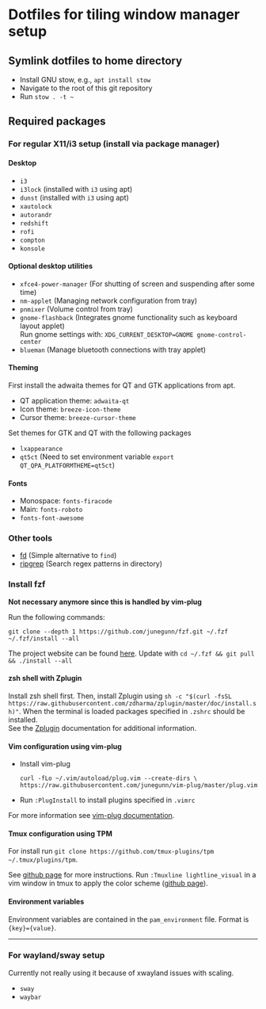 # Dotfiles for tiling window manager setup

## Symlink dotfiles to home directory
* Install GNU stow, e.g., `apt install stow`
* Navigate to the root of this git repository
* Run `stow . -t ~`

## Required packages
### For regular X11/i3 setup (install via package manager)
#### Desktop
* `i3`
* `i3lock` (installed with `i3` using apt)
* `dunst` (installed with `i3` using apt)
* `xautolock`
* `autorandr`
* `redshift`
* `rofi`
* `compton`
* `konsole`

#### Optional desktop utilities
* `xfce4-power-manager` (For shutting of screen and suspending after some time)
* `nm-applet` (Managing network configuration from tray)
* `pnmixer` (Volume control from tray)
* `gnome-flashback` (Integrates gnome functionality such as keyboard layout applet)   
  Run gnome settings with: `XDG_CURRENT_DESKTOP=GNOME gnome-control-center`
* `blueman` (Manage bluetooth connections with tray applet)

#### Theming
First install the adwaita themes for QT and GTK applications from apt.
* QT application theme: `adwaita-qt`
* Icon theme: `breeze-icon-theme`
* Cursor theme: `breeze-cursor-theme`
  
Set themes for GTK and QT with the following packages
* `lxappearance`
* `qt5ct` (Need to set environment variable `export QT_QPA_PLATFORMTHEME=qt5ct`)

#### Fonts
* Monospace: `fonts-firacode`
* Main: `fonts-roboto`
* `fonts-font-awesome`

### Other tools
* [fd](https://github.com/sharkdp/fd) (Simple alternative to `find`)
* [ripgrep](https://github.com/BurntSushi/ripgrep) (Search regex patterns in directory)

### Install fzf
**Not necessary anymore since this is handled by vim-plug**

Run the following commands:
```
git clone --depth 1 https://github.com/junegunn/fzf.git ~/.fzf
~/.fzf/install --all
```
The project website can be found [here](https://github.com/junegunn/fzf).
Update with `cd ~/.fzf && git pull && ./install --all`

#### zsh shell with Zplugin
Install zsh shell first.
Then, install Zplugin using `sh -c "$(curl -fsSL https://raw.githubusercontent.com/zdharma/zplugin/master/doc/install.sh)"`. When the terminal is loaded packages specified in `.zshrc` should be installed.   
See the [Zplugin](https://github.com/zdharma/zplugin) documentation for additional information.

#### Vim configuration using vim-plug
* Install vim-plug
   ```
   curl -fLo ~/.vim/autoload/plug.vim --create-dirs \
   https://raw.githubusercontent.com/junegunn/vim-plug/master/plug.vim
   ```
* Run `:PlugInstall` to install plugins specified in `.vimrc`

For more information see [vim-plug documentation](https://github.com/junegunn/vim-plug).

#### Tmux configuration using TPM
For install run `git clone https://github.com/tmux-plugins/tpm ~/.tmux/plugins/tpm`.

See [github page](https://github.com/tmux-plugins/tpm) for more instructions.
Run `:Tmuxline lightline_visual` in a vim window in tmux to apply the color scheme ([github page](https://github.com/edkolev/tmuxline.vim)).

#### Environment variables
Environment variables are contained in the `pam_environment` file. Format is `{key}={value}`.

---

### For wayland/sway setup
Currently not really using it because of xwayland issues with scaling.
* `sway`
* `waybar`
